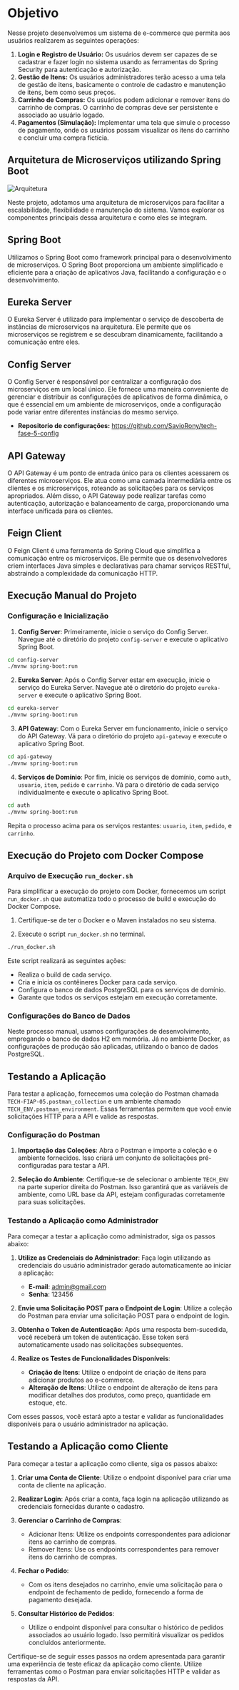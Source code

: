# Objetivo

Nesse projeto desenvolvemos um sistema de e-commerce que permita aos usuários realizarem as seguintes operações:
1. **Login e Registro de Usuário:** Os usuários devem ser capazes de se cadastrar e fazer login no sistema usando as ferramentas do Spring
   Security para autenticação e autorização.
2. **Gestão de Itens:** Os usuários administradores terão acesso a uma tela de gestão de itens, basicamente o controle de cadastro e
   manutenção de itens, bem como seus preços.
3. **Carrinho de Compras:** Os usuários podem adicionar e remover itens do carrinho de
   compras. O carrinho de compras deve ser persistente e associado ao usuário logado.
4. **Pagamentos (Simulação):** Implementar uma tela que simule o processo de pagamento, onde os usuários possam visualizar os itens do
   carrinho e concluir uma compra fictícia. 

## Arquitetura de Microserviços utilizando Spring Boot

![Arquitetura](/Arquitetura.png)


Neste projeto, adotamos uma arquitetura de microserviços para facilitar a escalabilidade, flexibilidade e manutenção do sistema. Vamos explorar os componentes principais dessa arquitetura e como eles se integram.

## Spring Boot

Utilizamos o Spring Boot como framework principal para o desenvolvimento de microserviços. O Spring Boot proporciona um ambiente simplificado e eficiente para a criação de aplicativos Java, facilitando a configuração e o desenvolvimento.

## Eureka Server

O Eureka Server é utilizado para implementar o serviço de descoberta de instâncias de microserviços na arquitetura. Ele permite que os microserviços se registrem e se descubram dinamicamente, facilitando a comunicação entre eles.

## Config Server

O Config Server é responsável por centralizar a configuração dos microserviços em um local único. Ele fornece uma maneira conveniente de gerenciar e distribuir as configurações de aplicativos de forma dinâmica, o que é essencial em um ambiente de microserviços, onde a configuração pode variar entre diferentes instâncias do mesmo serviço.
- **Repositorio de configurações:** https://github.com/SavioRony/tech-fase-5-config

## API Gateway

O API Gateway é um ponto de entrada único para os clientes acessarem os diferentes microserviços. Ele atua como uma camada intermediária entre os clientes e os microserviços, roteando as solicitações para os serviços apropriados. Além disso, o API Gateway pode realizar tarefas como autenticação, autorização e balanceamento de carga, proporcionando uma interface unificada para os clientes.

## Feign Client

O Feign Client é uma ferramenta do Spring Cloud que simplifica a comunicação entre os microserviços. Ele permite que os desenvolvedores criem interfaces Java simples e declarativas para chamar serviços RESTful, abstraindo a complexidade da comunicação HTTP.

## Execução Manual do Projeto

### Configuração e Inicialização

1. **Config Server**: Primeiramente, inicie o serviço do Config Server. Navegue até o diretório do projeto `config-server` e execute o aplicativo Spring Boot.

```bash
cd config-server
./mvnw spring-boot:run
```

2. **Eureka Server**: Após o Config Server estar em execução, inicie o serviço do Eureka Server. Navegue até o diretório do projeto `eureka-server` e execute o aplicativo Spring Boot.

```bash
cd eureka-server
./mvnw spring-boot:run
```

3. **API Gateway**: Com o Eureka Server em funcionamento, inicie o serviço do API Gateway. Vá para o diretório do projeto `api-gateway` e execute o aplicativo Spring Boot.

```bash
cd api-gateway
./mvnw spring-boot:run
```

4. **Serviços de Domínio**: Por fim, inicie os serviços de domínio, como `auth`, `usuario`, `item`, `pedido` e `carrinho`. Vá para o diretório de cada serviço individualmente e execute o aplicativo Spring Boot.

```bash
cd auth
./mvnw spring-boot:run
```

Repita o processo acima para os serviços restantes: `usuario`, `item`, `pedido`, e `carrinho`.


## Execução do Projeto com Docker Compose

### Arquivo de Execução `run_docker.sh`

Para simplificar a execução do projeto com Docker, fornecemos um script `run_docker.sh` que automatiza todo o processo de build e execução do Docker Compose.

1. Certifique-se de ter o Docker e o Maven instalados no seu sistema.

2. Execute o script `run_docker.sh` no terminal.

```bash
./run_docker.sh
```

Este script realizará as seguintes ações:

- Realiza o build de cada serviço.
- Cria e inicia os contêineres Docker para cada serviço.
- Configura o banco de dados PostgreSQL para os serviços de domínio.
- Garante que todos os serviços estejam em execução corretamente.

### Configurações do Banco de Dados

Neste processo manual, usamos configurações de desenvolvimento, empregando o banco de dados H2 em memória. Já no ambiente Docker, as configurações de produção são aplicadas, utilizando o banco de dados PostgreSQL.

## Testando a Aplicação

Para testar a aplicação, fornecemos uma coleção do Postman chamada `TECH-FIAP-05.postman_collection` e um ambiente chamado `TECH_ENV.postman_environment`. Essas ferramentas permitem que você envie solicitações HTTP para a API e valide as respostas.

### Configuração do Postman

1. **Importação das Coleções**: Abra o Postman e importe a coleção e o ambiente fornecidos. Isso criará um conjunto de solicitações pré-configuradas para testar a API.

2. **Seleção do Ambiente**: Certifique-se de selecionar o ambiente `TECH_ENV` na parte superior direita do Postman. Isso garantirá que as variáveis de ambiente, como URL base da API, estejam configuradas corretamente para suas solicitações.

### Testando a Aplicação como Administrador

Para começar a testar a aplicação como administrador, siga os passos abaixo:

1. **Utilize as Credenciais do Administrador**: Faça login utilizando as credenciais do usuário administrador gerado automaticamente ao iniciar a aplicação:
   - **E-mail**: admin@gmail.com
   - **Senha**: 123456

2. **Envie uma Solicitação POST para o Endpoint de Login**: Utilize a coleção do Postman para enviar uma solicitação POST para o endpoint de login.

3. **Obtenha o Token de Autenticação**: Após uma resposta bem-sucedida, você receberá um token de autenticação. Esse token será automaticamente usado nas solicitações subsequentes.

4. **Realize os Testes de Funcionalidades Disponíveis**:
   - **Criação de Itens**: Utilize o endpoint de criação de itens para adicionar produtos ao e-commerce.
   - **Alteração de Itens**: Utilize o endpoint de alteração de itens para modificar detalhes dos produtos, como preço, quantidade em estoque, etc.

Com esses passos, você estará apto a testar e validar as funcionalidades disponíveis para o usuário administrador na aplicação.

## Testando a Aplicação como Cliente

Para começar a testar a aplicação como cliente, siga os passos abaixo:

1. **Criar uma Conta de Cliente**: Utilize o endpoint disponível para criar uma conta de cliente na aplicação.

2. **Realizar Login**: Após criar a conta, faça login na aplicação utilizando as credenciais fornecidas durante o cadastro.

3. **Gerenciar o Carrinho de Compras**:
   - Adicionar Itens: Utilize os endpoints correspondentes para adicionar itens ao carrinho de compras.
   - Remover Itens: Use os endpoints correspondentes para remover itens do carrinho de compras.

4. **Fechar o Pedido**:
   - Com os itens desejados no carrinho, envie uma solicitação para o endpoint de fechamento de pedido, fornecendo a forma de pagamento desejada.

5. **Consultar Histórico de Pedidos**:
   - Utilize o endpoint disponível para consultar o histórico de pedidos associados ao usuário logado. Isso permitirá visualizar os pedidos concluídos anteriormente.

Certifique-se de seguir esses passos na ordem apresentada para garantir uma experiência de teste eficaz da aplicação como cliente. Utilize ferramentas como o Postman para enviar solicitações HTTP e validar as respostas da API.